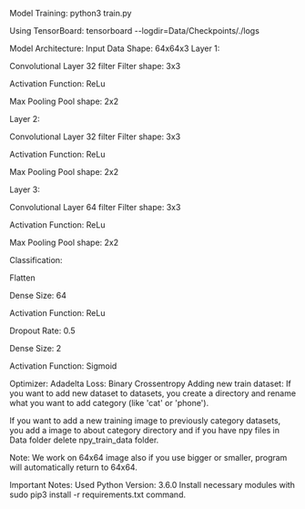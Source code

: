 Model Training:
python3 train.py

Using TensorBoard:
tensorboard --logdir=Data/Checkpoints/./logs

Model Architecture:
Input Data Shape: 64x64x3
Layer 1:

Convolutional Layer 32 filter Filter shape: 3x3

Activation Function: ReLu

Max Pooling Pool shape: 2x2

Layer 2:

Convolutional Layer 32 filter Filter shape: 3x3

Activation Function: ReLu

Max Pooling Pool shape: 2x2

Layer 3:

Convolutional Layer 64 filter Filter shape: 3x3

Activation Function: ReLu

Max Pooling Pool shape: 2x2

Classification:

Flatten

Dense Size: 64

Activation Function: ReLu

Dropout Rate: 0.5

Dense Size: 2

Activation Function: Sigmoid

Optimizer: Adadelta
Loss: Binary Crossentropy
Adding new train dataset:
If you want to add new dataset to datasets, you create a directory and rename what you want to add category (like 'cat' or 'phone').

If you want to add a new training image to previously category datasets, you add a image to about category directory and if you have npy files in Data folder delete npy_train_data folder.

Note: We work on 64x64 image also if you use bigger or smaller, program will automatically return to 64x64.

Important Notes:
Used Python Version: 3.6.0
Install necessary modules with sudo pip3 install -r requirements.txt command.
